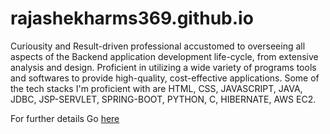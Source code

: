 # rajashekharms369.github.io
Curiousity and Result-driven professional accustomed to overseeing all aspects of the Backend application development life-cycle, from extensive analysis and design. Proficient in utilizing a wide variety of programs tools and softwares to provide high-quality, cost-effective applications.
Some of the tech stacks I'm proficient with are HTML, CSS, JAVASCRIPT, JAVA, JDBC, JSP-SERVLET, SPRING-BOOT, PYTHON, C, HIBERNATE, AWS EC2.

For further details Go [here](https://rajashekharms369.github.io/)
